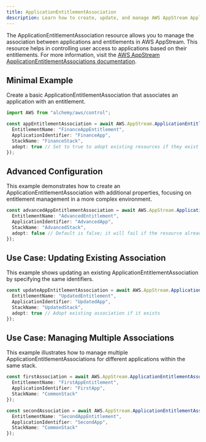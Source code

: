 ```yaml
---
title: ApplicationEntitlementAssociation
description: Learn how to create, update, and manage AWS AppStream ApplicationEntitlementAssociations using Alchemy Cloud Control.
---
```



The ApplicationEntitlementAssociation resource allows you to manage the association between applications and entitlements in AWS AppStream. This resource helps in controlling user access to applications based on their entitlements. For more information, visit the [AWS AppStream ApplicationEntitlementAssociations documentation](https://docs.aws.amazon.com/appstream/latest/userguide/).

## Minimal Example

Create a basic ApplicationEntitlementAssociation that associates an application with an entitlement.

```ts
import AWS from "alchemy/aws/control";

const appEntitlementAssociation = await AWS.AppStream.ApplicationEntitlementAssociation("appEntitlementAssociation1", {
  EntitlementName: "FinanceAppEntitlement",
  ApplicationIdentifier: "FinanceApp",
  StackName: "FinanceStack",
  adopt: true // Set to true to adopt existing resources if they exist
});
```

## Advanced Configuration

This example demonstrates how to create an ApplicationEntitlementAssociation with additional properties, focusing on entitlement management in a more complex environment.

```ts
const advancedAppEntitlementAssociation = await AWS.AppStream.ApplicationEntitlementAssociation("advancedAppEntitlementAssociation", {
  EntitlementName: "AdvancedEntitlement",
  ApplicationIdentifier: "AdvancedApp",
  StackName: "AdvancedStack",
  adopt: false // Default is false; it will fail if the resource already exists
});
```

## Use Case: Updating Existing Association

This example shows updating an existing ApplicationEntitlementAssociation by specifying the same identifiers.

```ts
const updateAppEntitlementAssociation = await AWS.AppStream.ApplicationEntitlementAssociation("updateAppEntitlementAssociation", {
  EntitlementName: "UpdatedEntitlement",
  ApplicationIdentifier: "UpdatedApp",
  StackName: "UpdatedStack",
  adopt: true // Adopt existing association if it exists
});
```

## Use Case: Managing Multiple Associations

This example illustrates how to manage multiple ApplicationEntitlementAssociations for different applications within the same stack.

```ts
const firstAssociation = await AWS.AppStream.ApplicationEntitlementAssociation("firstAssociation", {
  EntitlementName: "FirstAppEntitlement",
  ApplicationIdentifier: "FirstApp",
  StackName: "CommonStack"
});

const secondAssociation = await AWS.AppStream.ApplicationEntitlementAssociation("secondAssociation", {
  EntitlementName: "SecondAppEntitlement",
  ApplicationIdentifier: "SecondApp",
  StackName: "CommonStack"
});
```
